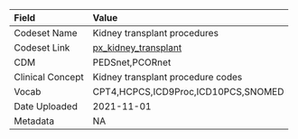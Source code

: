 |Field            |Value                               |
|:----------------|:-----------------------------------|
|Codeset Name     |Kidney transplant procedures        |
|Codeset Link     |[px_kidney_transplant](https://github.com/PEDSnet/Variable-Dictionary/blob/main/procedure/px_kidney_transplant.csv)|
|CDM              |PEDSnet,PCORnet                     |
|Clinical Concept |Kidney transplant procedure codes   |
|Vocab            |CPT4,HCPCS,ICD9Proc,ICD10PCS,SNOMED |
|Date Uploaded    |2021-11-01                          |
|Metadata         |NA                                  |
